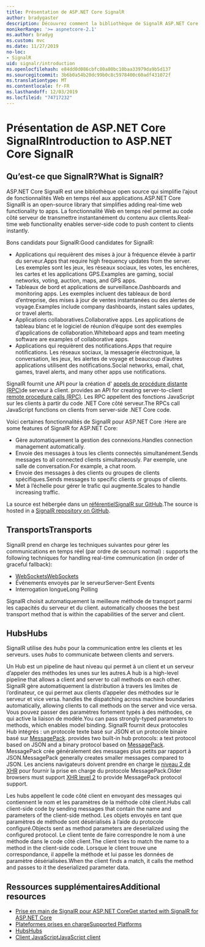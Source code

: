 ```yaml
---
title: Présentation de ASP.NET Core SignalR
author: bradygaster
description: Découvrez comment la bibliothèque de SignalR ASP.NET Core simplifie l’ajout de fonctionnalités en temps réel aux applications.
monikerRange: '>= aspnetcore-2.1'
ms.author: bradyg
ms.custom: mvc
ms.date: 11/27/2019
no-loc:
- SignalR
uid: signalr/introduction
ms.openlocfilehash: e84dd0d086cbfc80a80bc10baa33979da9b5d137
ms.sourcegitcommit: 3b6b0a54b20dc99b0c8c5978400c60adf431072f
ms.translationtype: MT
ms.contentlocale: fr-FR
ms.lasthandoff: 12/03/2019
ms.locfileid: "74717232"
---
```

# <a name="introduction-to-aspnet-core-opno-locsignalr"></a><span data-ttu-id="0ed96-103">Présentation de ASP.NET Core SignalR</span><span class="sxs-lookup"><span data-stu-id="0ed96-103">Introduction to ASP.NET Core SignalR</span></span>

## <a name="what-is-opno-locsignalr"></a><span data-ttu-id="0ed96-104">Qu’est-ce que SignalR?</span><span class="sxs-lookup"><span data-stu-id="0ed96-104">What is SignalR?</span></span>

<span data-ttu-id="0ed96-105">ASP.NET Core SignalR est une bibliothèque open source qui simplifie l’ajout de fonctionnalités Web en temps réel aux applications.</span><span class="sxs-lookup"><span data-stu-id="0ed96-105">ASP.NET Core SignalR is an open-source library that simplifies adding real-time web functionality to apps.</span></span> <span data-ttu-id="0ed96-106">La fonctionnalité Web en temps réel permet au code côté serveur de transmettre instantanément du contenu aux clients.</span><span class="sxs-lookup"><span data-stu-id="0ed96-106">Real-time web functionality enables server-side code to push content to clients instantly.</span></span>

<span data-ttu-id="0ed96-107">Bons candidats pour SignalR:</span><span class="sxs-lookup"><span data-stu-id="0ed96-107">Good candidates for SignalR:</span></span>

* <span data-ttu-id="0ed96-108">Applications qui requièrent des mises à jour à fréquence élevée à partir du serveur.</span><span class="sxs-lookup"><span data-stu-id="0ed96-108">Apps that require high frequency updates from the server.</span></span> <span data-ttu-id="0ed96-109">Les exemples sont les jeux, les réseaux sociaux, les votes, les enchères, les cartes et les applications GPS.</span><span class="sxs-lookup"><span data-stu-id="0ed96-109">Examples are gaming, social networks, voting, auction, maps, and GPS apps.</span></span>
* <span data-ttu-id="0ed96-110">Tableaux de bord et applications de surveillance.</span><span class="sxs-lookup"><span data-stu-id="0ed96-110">Dashboards and monitoring apps.</span></span> <span data-ttu-id="0ed96-111">Les exemples incluent des tableaux de bord d’entreprise, des mises à jour de ventes instantanées ou des alertes de voyage.</span><span class="sxs-lookup"><span data-stu-id="0ed96-111">Examples include company dashboards, instant sales updates, or travel alerts.</span></span>
* <span data-ttu-id="0ed96-112">Applications collaboratives.</span><span class="sxs-lookup"><span data-stu-id="0ed96-112">Collaborative apps.</span></span> <span data-ttu-id="0ed96-113">Les applications de tableau blanc et le logiciel de réunion d’équipe sont des exemples d’applications de collaboration.</span><span class="sxs-lookup"><span data-stu-id="0ed96-113">Whiteboard apps and team meeting software are examples of collaborative apps.</span></span>
* <span data-ttu-id="0ed96-114">Applications qui requièrent des notifications.</span><span class="sxs-lookup"><span data-stu-id="0ed96-114">Apps that require notifications.</span></span> <span data-ttu-id="0ed96-115">Les réseaux sociaux, la messagerie électronique, la conversation, les jeux, les alertes de voyage et beaucoup d’autres applications utilisent des notifications.</span><span class="sxs-lookup"><span data-stu-id="0ed96-115">Social networks, email, chat, games, travel alerts, and many other apps use notifications.</span></span>

SignalR<span data-ttu-id="0ed96-116"> fournit une API pour la création d' [appels de procédure distante (RPC)](https://wikipedia.org/wiki/Remote_procedure_call)de serveur à client.</span><span class="sxs-lookup"><span data-stu-id="0ed96-116"> provides an API for creating server-to-client [remote procedure calls (RPC)](https://wikipedia.org/wiki/Remote_procedure_call).</span></span> <span data-ttu-id="0ed96-117">Les RPC appellent des fonctions JavaScript sur les clients à partir du code .NET Core côté serveur.</span><span class="sxs-lookup"><span data-stu-id="0ed96-117">The RPCs call JavaScript functions on clients from server-side .NET Core code.</span></span>

<span data-ttu-id="0ed96-118">Voici certaines fonctionnalités de SignalR pour ASP.NET Core :</span><span class="sxs-lookup"><span data-stu-id="0ed96-118">Here are some features of SignalR for ASP.NET Core:</span></span>

* <span data-ttu-id="0ed96-119">Gère automatiquement la gestion des connexions.</span><span class="sxs-lookup"><span data-stu-id="0ed96-119">Handles connection management automatically.</span></span>
* <span data-ttu-id="0ed96-120">Envoie des messages à tous les clients connectés simultanément.</span><span class="sxs-lookup"><span data-stu-id="0ed96-120">Sends messages to all connected clients simultaneously.</span></span> <span data-ttu-id="0ed96-121">Par exemple, une salle de conversation.</span><span class="sxs-lookup"><span data-stu-id="0ed96-121">For example, a chat room.</span></span>
* <span data-ttu-id="0ed96-122">Envoie des messages à des clients ou groupes de clients spécifiques.</span><span class="sxs-lookup"><span data-stu-id="0ed96-122">Sends messages to specific clients or groups of clients.</span></span>
* <span data-ttu-id="0ed96-123">Met à l’échelle pour gérer le trafic qui augmente.</span><span class="sxs-lookup"><span data-stu-id="0ed96-123">Scales to handle increasing traffic.</span></span>

<span data-ttu-id="0ed96-124">La source est hébergée dans un [référentielSignalR sur GitHub](https://github.com/aspnet/AspNetCore/tree/master/src/SignalR).</span><span class="sxs-lookup"><span data-stu-id="0ed96-124">The source is hosted in a [SignalR repository on GitHub](https://github.com/aspnet/AspNetCore/tree/master/src/SignalR).</span></span>

## <a name="transports"></a><span data-ttu-id="0ed96-125">Transports</span><span class="sxs-lookup"><span data-stu-id="0ed96-125">Transports</span></span>

SignalR<span data-ttu-id="0ed96-126"> prend en charge les techniques suivantes pour gérer les communications en temps réel (par ordre de secours normal) :</span><span class="sxs-lookup"><span data-stu-id="0ed96-126"> supports the following techniques for handling real-time communication (in order of graceful fallback):</span></span>

* [<span data-ttu-id="0ed96-127">WebSockets</span><span class="sxs-lookup"><span data-stu-id="0ed96-127">WebSockets</span></span>](https://tools.ietf.org/html/rfc7118)
* <span data-ttu-id="0ed96-128">Événements envoyés par le serveur</span><span class="sxs-lookup"><span data-stu-id="0ed96-128">Server-Sent Events</span></span>
* <span data-ttu-id="0ed96-129">Interrogation longue</span><span class="sxs-lookup"><span data-stu-id="0ed96-129">Long Polling</span></span>

SignalR<span data-ttu-id="0ed96-130"> choisit automatiquement la meilleure méthode de transport parmi les capacités du serveur et du client.</span><span class="sxs-lookup"><span data-stu-id="0ed96-130"> automatically chooses the best transport method that is within the capabilities of the server and client.</span></span>

## <a name="hubs"></a><span data-ttu-id="0ed96-131">Hubs</span><span class="sxs-lookup"><span data-stu-id="0ed96-131">Hubs</span></span>

SignalR<span data-ttu-id="0ed96-132"> utilise des *hubs* pour la communication entre les clients et les serveurs.</span><span class="sxs-lookup"><span data-stu-id="0ed96-132"> uses *hubs* to communicate between clients and servers.</span></span>

<span data-ttu-id="0ed96-133">Un Hub est un pipeline de haut niveau qui permet à un client et un serveur d’appeler des méthodes les unes sur les autres.</span><span class="sxs-lookup"><span data-stu-id="0ed96-133">A hub is a high-level pipeline that allows a client and server to call methods on each other.</span></span> SignalR<span data-ttu-id="0ed96-134"> gère automatiquement la distribution à travers les limites de l’ordinateur, ce qui permet aux clients d’appeler des méthodes sur le serveur et vice versa.</span><span class="sxs-lookup"><span data-stu-id="0ed96-134"> handles the dispatching across machine boundaries automatically, allowing clients to call methods on the server and vice versa.</span></span> <span data-ttu-id="0ed96-135">Vous pouvez passer des paramètres fortement typés à des méthodes, ce qui active la liaison de modèle.</span><span class="sxs-lookup"><span data-stu-id="0ed96-135">You can pass strongly-typed parameters to methods, which enables model binding.</span></span> SignalR<span data-ttu-id="0ed96-136"> fournit deux protocoles Hub intégrés : un protocole texte basé sur JSON et un protocole binaire basé sur [MessagePack](https://msgpack.org/).</span><span class="sxs-lookup"><span data-stu-id="0ed96-136"> provides two built-in hub protocols: a text protocol based on JSON and a binary protocol based on [MessagePack](https://msgpack.org/).</span></span>  <span data-ttu-id="0ed96-137">MessagePack crée généralement des messages plus petits par rapport à JSON.</span><span class="sxs-lookup"><span data-stu-id="0ed96-137">MessagePack generally creates smaller messages compared to JSON.</span></span> <span data-ttu-id="0ed96-138">Les anciens navigateurs doivent prendre en charge le [niveau 2 de XHR](https://caniuse.com/#feat=xhr2) pour fournir la prise en charge du protocole MessagePack.</span><span class="sxs-lookup"><span data-stu-id="0ed96-138">Older browsers must support [XHR level 2](https://caniuse.com/#feat=xhr2) to provide MessagePack protocol support.</span></span>

<span data-ttu-id="0ed96-139">Les hubs appellent le code côté client en envoyant des messages qui contiennent le nom et les paramètres de la méthode côté client.</span><span class="sxs-lookup"><span data-stu-id="0ed96-139">Hubs call client-side code by sending messages that contain the name and parameters of the client-side method.</span></span> <span data-ttu-id="0ed96-140">Les objets envoyés en tant que paramètres de méthode sont désérialisés à l’aide du protocole configuré.</span><span class="sxs-lookup"><span data-stu-id="0ed96-140">Objects sent as method parameters are deserialized using the configured protocol.</span></span> <span data-ttu-id="0ed96-141">Le client tente de faire correspondre le nom à une méthode dans le code côté client.</span><span class="sxs-lookup"><span data-stu-id="0ed96-141">The client tries to match the name to a method in the client-side code.</span></span> <span data-ttu-id="0ed96-142">Lorsque le client trouve une correspondance, il appelle la méthode et lui passe les données de paramètre désérialisées.</span><span class="sxs-lookup"><span data-stu-id="0ed96-142">When the client finds a match, it calls the method and passes to it the deserialized parameter data.</span></span>

## <a name="additional-resources"></a><span data-ttu-id="0ed96-143">Ressources supplémentaires</span><span class="sxs-lookup"><span data-stu-id="0ed96-143">Additional resources</span></span>

* <span data-ttu-id="0ed96-144">[Prise en main de SignalR pour ASP.NET Core](xref:tutorials/signalr)</span><span class="sxs-lookup"><span data-stu-id="0ed96-144">[Get started with SignalR for ASP.NET Core](xref:tutorials/signalr)</span></span>
* [<span data-ttu-id="0ed96-145">Plateformes prises en charge</span><span class="sxs-lookup"><span data-stu-id="0ed96-145">Supported Platforms</span></span>](xref:signalr/supported-platforms)
* [<span data-ttu-id="0ed96-146">Hubs</span><span class="sxs-lookup"><span data-stu-id="0ed96-146">Hubs</span></span>](xref:signalr/hubs)
* [<span data-ttu-id="0ed96-147">Client JavaScript</span><span class="sxs-lookup"><span data-stu-id="0ed96-147">JavaScript client</span></span>](xref:signalr/javascript-client)
